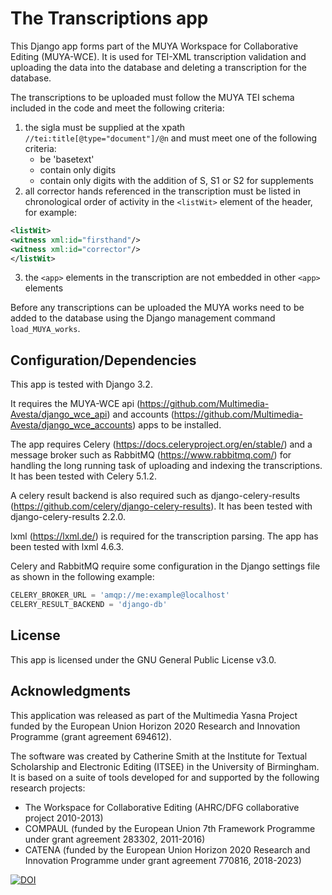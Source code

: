 # The Transcriptions app

This Django app forms part of the MUYA Workspace for Collaborative Editing (MUYA-WCE). It is used for TEI-XML
transcription validation and uploading the data into the database and deleting a transcription for the database.

The transcriptions to be uploaded must follow the MUYA TEI schema included in the code and meet the following criteria:

1.  the sigla must be supplied at the xpath ```//tei:title[@type="document"]/@n``` and must meet one of the following criteria:
    - be 'basetext'
    - contain only digits
    - contain only digits with the addition of S, S1 or S2 for supplements
2.  all corrector hands referenced in the transcription must be listed in chronological order of activity in the ```<listWit>``` element of the header, for example:
```xml
<listWit>
<witness xml:id="firsthand"/>
<witness xml:id="corrector"/>
</listWit>
```
3.  the ```<app>``` elements in the transcription are not embedded in other ```<app>``` elements

Before any transcriptions can be uploaded the MUYA works need to be added to the database using the Django management
command ```load_MUYA_works```.

## Configuration/Dependencies

This app is tested with Django 3.2.

It requires the MUYA-WCE api (https://github.com/Multimedia-Avesta/django_wce_api) and accounts (https://github.com/Multimedia-Avesta/django_wce_accounts) apps to be installed.

The app requires Celery (https://docs.celeryproject.org/en/stable/) and a message broker such as RabbitMQ
(https://www.rabbitmq.com/) for handling the long running task of uploading and indexing the transcriptions. It has
been tested with Celery 5.1.2.

A celery result backend is also required such as django-celery-results
(https://github.com/celery/django-celery-results). It has been tested with django-celery-results 2.2.0.

lxml (https://lxml.de/) is required for the transcription parsing. The app has been tested with lxml
4.6.3.

Celery and RabbitMQ require some configuration in the Django settings file as shown in the following example:

```python
CELERY_BROKER_URL = 'amqp://me:example@localhost'
CELERY_RESULT_BACKEND = 'django-db'
```

## License

This app is licensed under the GNU General Public License v3.0.

## Acknowledgments

This application was released as part of the Multimedia Yasna Project funded by the European Union Horizon 2020
Research and Innovation Programme (grant agreement 694612).

The software was created by Catherine Smith at the Institute for Textual Scholarship and Electronic Editing (ITSEE) in
the University of Birmingham. It is based on a suite of tools developed for and supported by the following research
projects:

- The Workspace for Collaborative Editing (AHRC/DFG collaborative project 2010-2013)
- COMPAUL (funded by the European Union 7th Framework Programme under grant agreement 283302, 2011-2016)
- CATENA (funded by the European Union Horizon 2020 Research and Innovation Programme under grant agreement 770816, 2018-2023)

[![DOI](https://zenodo.org/badge/431907595.svg)](https://zenodo.org/badge/latestdoi/431907595)
